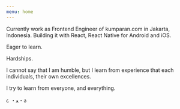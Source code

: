 ```yaml
---
menu: home
---
```

Currently work as Frontend Engineer of kumparan.com in Jakarta, Indonesia. Building it with React, React Native for Android and iOS.
<br />

Eager to learn.

Hardships.

I cannot say that I am humble, but I learn from experience that each individuals, their own excellences.

I try to learn from everyone, and everything.
<br />

૮ ・ﻌ・ა
